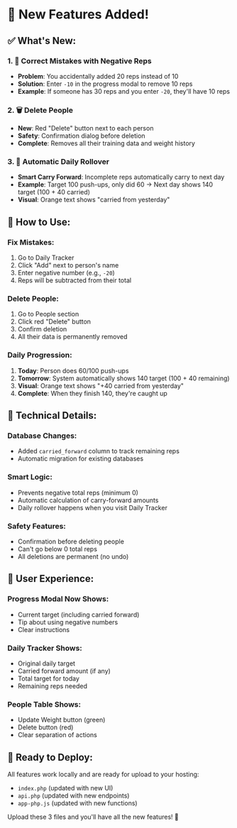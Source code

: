 # 🎉 New Features Added!

## ✅ **What's New:**

### 1. **🔄 Correct Mistakes with Negative Reps**
- **Problem**: You accidentally added 20 reps instead of 10
- **Solution**: Enter `-10` in the progress modal to remove 10 reps
- **Example**: If someone has 30 reps and you enter `-20`, they'll have 10 reps

### 2. **🗑️ Delete People**
- **New**: Red "Delete" button next to each person
- **Safety**: Confirmation dialog before deletion
- **Complete**: Removes all their training data and weight history

### 3. **📅 Automatic Daily Rollover**
- **Smart Carry Forward**: Incomplete reps automatically carry to next day
- **Example**: Target 100 push-ups, only did 60 → Next day shows 140 target (100 + 40 carried)
- **Visual**: Orange text shows "carried from yesterday"

## 🎯 **How to Use:**

### **Fix Mistakes:**
1. Go to Daily Tracker
2. Click "Add" next to person's name
3. Enter negative number (e.g., `-20`)
4. Reps will be subtracted from their total

### **Delete People:**
1. Go to People section
2. Click red "Delete" button
3. Confirm deletion
4. All their data is permanently removed

### **Daily Progression:**
1. **Today**: Person does 60/100 push-ups
2. **Tomorrow**: System automatically shows 140 target (100 + 40 remaining)
3. **Visual**: Orange text shows "+40 carried from yesterday"
4. **Complete**: When they finish 140, they're caught up

## 🔧 **Technical Details:**

### **Database Changes:**
- Added `carried_forward` column to track remaining reps
- Automatic migration for existing databases

### **Smart Logic:**
- Prevents negative total reps (minimum 0)
- Automatic calculation of carry-forward amounts
- Daily rollover happens when you visit Daily Tracker

### **Safety Features:**
- Confirmation before deleting people
- Can't go below 0 total reps
- All deletions are permanent (no undo)

## 📱 **User Experience:**

### **Progress Modal Now Shows:**
- Current target (including carried forward)
- Tip about using negative numbers
- Clear instructions

### **Daily Tracker Shows:**
- Original daily target
- Carried forward amount (if any)
- Total target for today
- Remaining reps needed

### **People Table Shows:**
- Update Weight button (green)
- Delete button (red)
- Clear separation of actions

## 🚀 **Ready to Deploy:**

All features work locally and are ready for upload to your hosting:
- `index.php` (updated with new UI)
- `api.php` (updated with new endpoints)
- `app-php.js` (updated with new functions)

Upload these 3 files and you'll have all the new features! 🎉
